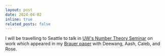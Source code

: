 ```yaml
---
layout: post
date: 2024-04-02
inline: true
related_posts: false
---
```


I will be travelling to Seattle to talk in [UW's Number Theory Seminar](https://math.washington.edu/events/series/number-theory-seminar) on work which appeared in my [Brauer paper](https://arxiv.org/abs/2311.18132) with Deewang, Aash, Caleb, and Rose.
